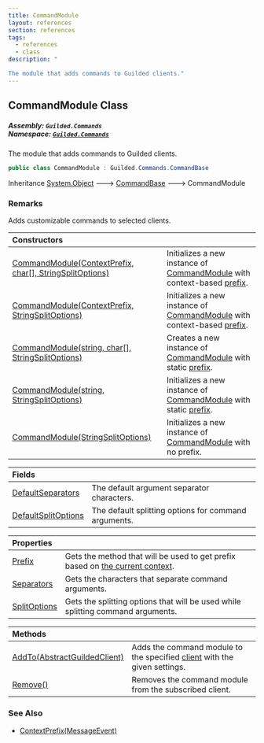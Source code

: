 ```yaml
---
title: CommandModule
layout: references
section: references
tags:
  - references
  - class
description: "

The module that adds commands to Guilded clients."
---
```


## CommandModule Class
##### **Assembly:** `Guilded.Commands`<br/>**Namespace:** [`Guilded.Commands`](Guilded.Commands 'Guilded.Commands')

The module that adds commands to Guilded clients.

```csharp
public class CommandModule : Guilded.Commands.CommandBase
```

Inheritance [System.Object](https://docs.microsoft.com/en-us/dotnet/api/System.Object 'System.Object') &#129106; [CommandBase](CommandBase 'Guilded.Commands.CommandBase') &#129106; CommandModule

### Remarks
  
Adds customizable commands to selected clients.

| Constructors | |
| :--- | :--- |
| [CommandModule(ContextPrefix, char[], StringSplitOptions)](CommandModule.CommandModule(ContextPrefix,char[],StringSplitOptions) 'Guilded.Commands.CommandModule.CommandModule(Guilded.Commands.ContextPrefix, char[], StringSplitOptions)') | Initializes a new instance of [CommandModule](CommandModule 'Guilded.Commands.CommandModule') with context-based [prefix](CommandModule.CommandModule(ContextPrefix,char[],StringSplitOptions)#Guilded.Commands.CommandModule.CommandModule(Guilded.Commands.ContextPrefix,char[],StringSplitOptions).prefix 'Guilded.Commands.CommandModule.CommandModule(Guilded.Commands.ContextPrefix, char[], StringSplitOptions).prefix'). |
| [CommandModule(ContextPrefix, StringSplitOptions)](CommandModule.CommandModule(ContextPrefix,StringSplitOptions) 'Guilded.Commands.CommandModule.CommandModule(Guilded.Commands.ContextPrefix, StringSplitOptions)') | Initializes a new instance of [CommandModule](CommandModule 'Guilded.Commands.CommandModule') with context-based [prefix](CommandModule.CommandModule(ContextPrefix,StringSplitOptions)#Guilded.Commands.CommandModule.CommandModule(Guilded.Commands.ContextPrefix,StringSplitOptions).prefix 'Guilded.Commands.CommandModule.CommandModule(Guilded.Commands.ContextPrefix, StringSplitOptions).prefix'). |
| [CommandModule(string, char[], StringSplitOptions)](CommandModule.CommandModule(string,char[],StringSplitOptions) 'Guilded.Commands.CommandModule.CommandModule(string, char[], StringSplitOptions)') | Creates a new instance of [CommandModule](CommandModule 'Guilded.Commands.CommandModule') with static [prefix](CommandModule.CommandModule(string,char[],StringSplitOptions)#Guilded.Commands.CommandModule.CommandModule(string,char[],StringSplitOptions).prefix 'Guilded.Commands.CommandModule.CommandModule(string, char[], StringSplitOptions).prefix'). |
| [CommandModule(string, StringSplitOptions)](CommandModule.CommandModule(string,StringSplitOptions) 'Guilded.Commands.CommandModule.CommandModule(string, StringSplitOptions)') | Initializes a new instance of [CommandModule](CommandModule 'Guilded.Commands.CommandModule') with static [prefix](CommandModule.CommandModule(string,StringSplitOptions)#Guilded.Commands.CommandModule.CommandModule(string,StringSplitOptions).prefix 'Guilded.Commands.CommandModule.CommandModule(string, StringSplitOptions).prefix'). |
| [CommandModule(StringSplitOptions)](CommandModule.CommandModule(StringSplitOptions) 'Guilded.Commands.CommandModule.CommandModule(StringSplitOptions)') | Initializes a new instance of [CommandModule](CommandModule 'Guilded.Commands.CommandModule') with no prefix. |

| Fields | |
| :--- | :--- |
| [DefaultSeparators](CommandModule.DefaultSeparators 'Guilded.Commands.CommandModule.DefaultSeparators') | The default argument separator characters. |
| [DefaultSplitOptions](CommandModule.DefaultSplitOptions 'Guilded.Commands.CommandModule.DefaultSplitOptions') | The default splitting options for command arguments. |

| Properties | |
| :--- | :--- |
| [Prefix](CommandModule.Prefix 'Guilded.Commands.CommandModule.Prefix') | Gets the method that will be used to get prefix based on [the current context](MessageEvent 'Guilded.Base.Events.MessageEvent'). |
| [Separators](CommandModule.Separators 'Guilded.Commands.CommandModule.Separators') | Gets the characters that separate command arguments. |
| [SplitOptions](CommandModule.SplitOptions 'Guilded.Commands.CommandModule.SplitOptions') | Gets the splitting options that will be used while splitting command arguments. |

| Methods | |
| :--- | :--- |
| [AddTo(AbstractGuildedClient)](CommandModule.AddTo(AbstractGuildedClient) 'Guilded.Commands.CommandModule.AddTo(Guilded.AbstractGuildedClient)') | Adds the command module to the specified [client](CommandModule.AddTo(AbstractGuildedClient)#Guilded.Commands.CommandModule.AddTo(Guilded.AbstractGuildedClient).client 'Guilded.Commands.CommandModule.AddTo(Guilded.AbstractGuildedClient).client') with the given settings. |
| [Remove()](CommandModule.Remove() 'Guilded.Commands.CommandModule.Remove()') | Removes the command module from the subscribed client. |

### See Also
- [ContextPrefix(MessageEvent)](ContextPrefix(MessageEvent) 'Guilded.Commands.ContextPrefix(Guilded.Base.Events.MessageEvent)')
